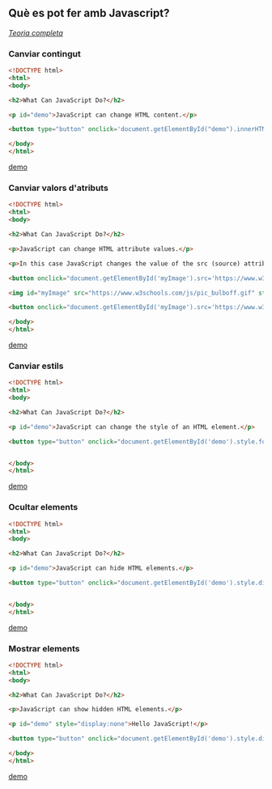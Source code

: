 Què es pot fer amb Javascript?
----------------------

[*Teoria completa*](https://www.w3schools.com/js/js_intro.asp)


### Canviar contingut

```html
<!DOCTYPE html>
<html>
<body>

<h2>What Can JavaScript Do?</h2>

<p id="demo">JavaScript can change HTML content.</p>

<button type="button" onclick='document.getElementById("demo").innerHTML = "Hello JavaScript!"'>Click Me!</button>

</body>
</html>
```

[demo](https://www.w3schools.com/js/tryit.asp?filename=tryjs_intro_inner_html)

### Canviar valors d'atributs



```html
<!DOCTYPE html>
<html>
<body>

<h2>What Can JavaScript Do?</h2>

<p>JavaScript can change HTML attribute values.</p>

<p>In this case JavaScript changes the value of the src (source) attribute of an image.</p>

<button onclick="document.getElementById('myImage').src='https://www.w3schools.com/js/pic_bulbon.gif'">Turn on the light</button>

<img id="myImage" src="https://www.w3schools.com/js/pic_bulboff.gif" style="width:100px">

<button onclick="document.getElementById('myImage').src='https://www.w3schools.com/js/pic_bulboff.gif'">Turn off the light</button>

</body>
</html>
```

[demo](https://www.w3schools.com/js/tryit.asp?filename=tryjs_intro_lightbulb
)
### Canviar estils



```html
<!DOCTYPE html>
<html>
<body>

<h2>What Can JavaScript Do?</h2>

<p id="demo">JavaScript can change the style of an HTML element.</p>

<button type="button" onclick="document.getElementById('demo').style.fontSize='35px'">Click Me!</button>


</body>
</html>
```
[demo](https://www.w3schools.com/js/tryit.asp?filename=tryjs_intro_style)


### Ocultar elements



```html
<!DOCTYPE html>
<html>
<body>

<h2>What Can JavaScript Do?</h2>

<p id="demo">JavaScript can hide HTML elements.</p>

<button type="button" onclick="document.getElementById('demo').style.display='none'">Click Me!</button>


</body>
</html>
```

[demo](https://www.w3schools.com/js/tryit.asp?filename=tryjs_intro_hide)



### Mostrar elements



```html
<!DOCTYPE html>
<html>
<body>

<h2>What Can JavaScript Do?</h2>

<p>JavaScript can show hidden HTML elements.</p>

<p id="demo" style="display:none">Hello JavaScript!</p>

<button type="button" onclick="document.getElementById('demo').style.display='block'">Click Me!</button>

</body>
</html>
```

[demo](https://www.w3schools.com/js/tryit.asp?filename=tryjs_intro_show)
